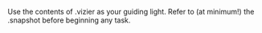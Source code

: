 Use the contents of .vizier as your guiding light. Refer to (at minimum!) the .snapshot before beginning any task.
